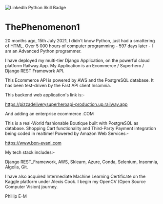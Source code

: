 ![LinkedIn Python Skill Badge](https://user-images.githubusercontent.com/96743401/154258965-dc261437-a916-442b-aed4-0d6ea3e095c8.png)
# ThePhenomenon1

20 months ago, 15th July 2021, I didn't know Python, just had a smattering of HTML.
Over 5 000 hours of computer programming - 597 days later - I am an Advanced Python programmer. 

I have deployed my multi-tier Django Application, on the powerful cloud platform Railway.App. 
My Application is an Ecommerce / Superhero / Django REST Framework API.

This Ecommerce API is powered by AWS and the PostgreSQL database.
It has been test-driven by the Fast API client Insomnia.

This backend web application's link is:-

https://pizzadeliverysuperheroapi-production.up.railway.app

And adding an enterprise ecommerce .COM

This is a real-World fashionable Boutique built with PostgreSQL as database. Shopping Cart functionality and Third-Party Payment integration being coded in realtime! Powered by Amazon Web Services:-

https://www.bon-evani.com


My tech stack includes:-

Django REST_Framework,
AWS,
Sklearn,
Azure,
Conda,
Selenium,
Insomnia,
Algolia,
Git.

I have also acquired Intermediate Machine Learning Certificate on the Kaggle platform under Alexis Cook. I begin my OpenCV (Open Source Computer Vision) journey.

Phillip E-M
